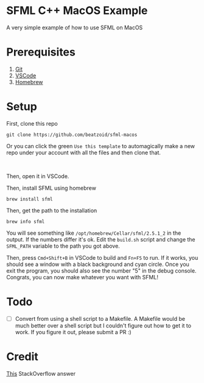 # SFML C++ MacOS Example

A very simple example of how to use SFML on MacOS

# Prerequisites

1. [Git](https://git-scm.com/)
2. [VSCode](https://code.visualstudio.com/)
3. [Homebrew](https://brew.sh)

# Setup

First, clone this repo

```
git clone https://github.com/beatzoid/sfml-macos
```
Or you can click the green `Use this template` to automagically make a new repo under your account with all the files and then clone that.

<br />

Then, open it in VSCode.

Then, install SFML using homebrew

```
brew install sfml
```

Then, get the path to the installation

```
brew info sfml
```

You will see something like `/opt/homebrew/Cellar/sfml/2.5.1_2` in the output. If the numbers differ it's ok.
Edit the `build.sh` script and change the `SFML_PATH` variable to the path you got above.

Then, press `Cmd+Shift+B` in VSCode to build and `Fn+F5` to run. If it works, you should see a window with a black background and cyan circle. Once you exit the program, you should also see the number "5" in the debug console. Congrats, you can now make whatever you want with SFML!

# Todo
- [ ] Convert from using a shell script to a Makefile. A Makefile would be much better over a shell script but I couldn't figure out how to get it to work. If you figure it out, please submit a PR :)

# Credit

[This](https://stackoverflow.com/a/73402250/10626998) StackOverflow answer
